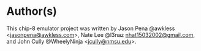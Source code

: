 <!--
SPDX-FileCopyrightText: 2023 Jason Pena <jasonpena@awkless.com>
SPDX-License-Identifier: MIT
-->

# Author(s)

This chip-8 emulator project was written by Jason Pena @awkless
\<<jasonpena@awkless.com>\>, Nate Lee @l3naz <nhat15032002@gmail.com>,
and  John Cully @WheelyNinja \<<jcully@nmsu.edu>\>.
